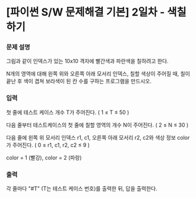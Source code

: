 # [파이썬 S/W 문제해결 기본] 2일차 - 색칠하기


### 문제 설명

<p>그림과 같이 인덱스가 있는 10x10 격자에 빨간색과 파란색을 칠하려고 한다.

N개의 영역에 대해 왼쪽 위와 오른쪽 아래 모서리 인덱스, 칠할 색상이 주어질 때, 칠이 끝난 후 색이 겹쳐 보라색이 된 칸 수를 구하는 프로그램을 만드시오.</p>

### 입력 

<p>첫 줄에 테스트 케이스 개수 T가 주어진다.   ( 1 ≤ T ≤ 50 )</p>

<p>다음 줄부터 테스트케이스의 첫 줄에 칠할 영역의 개수 N이 주어진다. ( 2 ≤ N ≤ 30 )</p>

<p>다음 줄에 왼쪽 위 모서리 인덱스 r1, c1, 오른쪽 아래 모서리 r2, c2와 색상 정보 color가 주어진다. ( 0 ≤ r1, c1, r2, c2 ≤ 9 )</p>

<p>color = 1 (빨강), color = 2 (파랑)</p>

### 출력 

 <p>각 줄마다 "#T" (T는 테스트 케이스 번호)를 출력한 뒤, 답을 출력한다.</p>